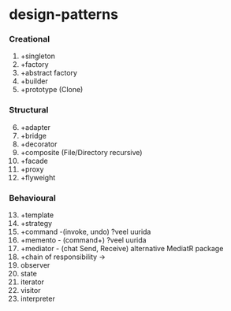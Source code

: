 # design-patterns

### Creational 
1. +singleton
2. +factory
3. +abstract factory
4. +builder
5. +prototype (Clone)

### Structural
6. +adapter
7. +bridge
8. +decorator
9. +composite (File/Directory recursive)
10. +facade
11. +proxy
12. +flyweight

### Behavioural
13. +template
14. +strategy
15. +command -(invoke, undo) ?veel uurida
16. +memento - (command+) ?veel uurida
17. +mediator - (chat Send, Receive) alternative MediatR package
18. +chain of responsibility -> 
19. observer
20. state
21. iterator
22. visitor
23. interpreter


